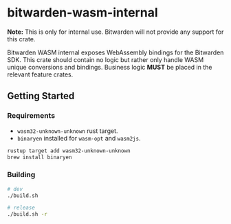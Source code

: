 # bitwarden-wasm-internal

**Note:** This is only for internal use. Bitwarden will not provide any support for this crate.

Bitwarden WASM internal exposes WebAssembly bindings for the Bitwarden SDK. This crate should
contain no logic but rather only handle WASM unique conversions and bindings. Business logic
**MUST** be placed in the relevant feature crates.

## Getting Started

### Requirements

- `wasm32-unknown-unknown` rust target.
- `binaryen` installed for `wasm-opt` and `wasm2js`.

```bash
rustup target add wasm32-unknown-unknown
brew install binaryen
```

### Building

```bash
# dev
./build.sh

# release
./build.sh -r
```
